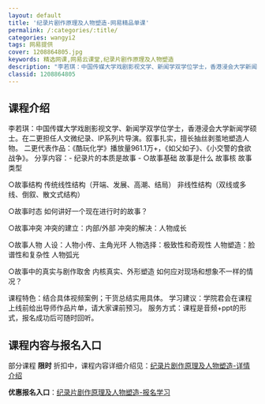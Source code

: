 ```yaml
---
layout: default
title: '纪录片剧作原理及人物塑造-网易精品单课'
permalink: /:categories/:title/
categories: wangyi2
tags: 网易提供
cover: 1208864805.jpg
keywords: 精选网课,网易云课堂,纪录片剧作原理及人物塑造
description: "李若琪：中国传媒大学戏剧影视文学、新闻学双学位学士，香港浸会大学新闻学硕士。在二更担任人文微纪录、IP系列片导演。叙事扎实，擅长抽丝剥茧地塑造人物。二更代表作品：《酷玩化学》播放量961.1"
classid: 1208864805
---
```


## 课程介绍

李若琪：中国传媒大学戏剧影视文学、新闻学双学位学士，香港浸会大学新闻学硕士。在二更担任人文微纪录、IP系列片导演。叙事扎实，擅长抽丝剥茧地塑造人物。
二更代表作品：《酷玩化学》播放量961.1万+，《如父如子》、《小交警的食欲战争》。
分享内容：- 纪录片的本质是故事 -
○故事基础
故事是什么
故事核
故事类型

○故事结构
传统线性结构（开端、发展、高潮、结局）
非线性结构（双线或多线、倒叙、散文式结构）
 
○故事时态
如何讲好一个现在进行时的故事？
 
○故事冲突
冲突的建立：内部/外部
冲突的解决：人物成长
 
○故事人物
人设：人物小传、主角光环
人物选择：极致性和奇观性
人物塑造：脸谱性和复杂性
人物弧光

○故事中的真实与剧作取舍
内核真实、外形塑造
如何应对现场和想象不一样的情况？

课程特色：结合具体视频案例；干货总结实用具体。
学习建议：学院君会在课程上线前给出导师作品片单，请大家课前预习。
服务方式：课程是音频+ppt的形式，报名成功后可随时回听。

## 课程内容与报名入口

部分课程 **限时** 折扣中，课程内容详细介绍见：[纪录片剧作原理及人物塑造-详情介绍](https://study.163.com/course/introduction/1208864805.htm?share=1&shareId=1025206652&utm_campaign=share&utm_medium=iphoneShare&utm_source=&utm_u=1025206652)

**优惠报名入口**：[纪录片剧作原理及人物塑造-报名学习](https://study.163.com/course/introduction/1208864805.htm?share=1&shareId=1025206652&utm_campaign=share&utm_medium=iphoneShare&utm_source=&utm_u=1025206652)

